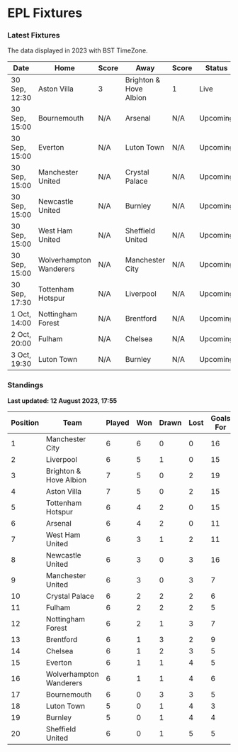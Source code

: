 # EPL Fixtures

### Latest Fixtures

The data displayed in 2023 with BST TimeZone.

<!-- START_TABLE -->
| Date | Home | Score | Away | Score | Status |
|-------------|--------|--------------|--------|--------------|--------|
| 30 Sep, 12:30 | Aston Villa | 3 | Brighton & Hove Albion | 1 | Live |
| 30 Sep, 15:00 | Bournemouth | N/A | Arsenal | N/A | Upcoming |
| 30 Sep, 15:00 | Everton | N/A | Luton Town | N/A | Upcoming |
| 30 Sep, 15:00 | Manchester United | N/A | Crystal Palace | N/A | Upcoming |
| 30 Sep, 15:00 | Newcastle United | N/A | Burnley | N/A | Upcoming |
| 30 Sep, 15:00 | West Ham United | N/A | Sheffield United | N/A | Upcoming |
| 30 Sep, 15:00 | Wolverhampton Wanderers | N/A | Manchester City | N/A | Upcoming |
| 30 Sep, 17:30 | Tottenham Hotspur | N/A | Liverpool | N/A | Upcoming |
| 1 Oct, 14:00 | Nottingham Forest | N/A | Brentford | N/A | Upcoming |
| 2 Oct, 20:00 | Fulham | N/A | Chelsea | N/A | Upcoming |
| 3 Oct, 19:30 | Luton Town | N/A | Burnley | N/A | Upcoming |
<!-- END_TABLE -->

### Standings

**Last updated: 12 August 2023, 17:55**

<!-- START_STANDINGS -->
| Position | Team | Played | Won | Drawn | Lost | Goals For | Goals Against | Goal Difference | Points |
|----------|------|--------|-----|-------|------|-----------|---------------|-----------------|--------|
| 1 | Manchester City | 6 | 6 | 0 | 0 | 16 | 3 | 13 | 18 |
| 2 | Liverpool | 6 | 5 | 1 | 0 | 15 | 5 | 10 | 16 |
| 3 | Brighton & Hove Albion | 7 | 5 | 0 | 2 | 19 | 11 | 8 | 15 |
| 4 | Aston Villa | 7 | 5 | 0 | 2 | 15 | 11 | 4 | 15 |
| 5 | Tottenham Hotspur | 6 | 4 | 2 | 0 | 15 | 7 | 8 | 14 |
| 6 | Arsenal | 6 | 4 | 2 | 0 | 11 | 6 | 5 | 14 |
| 7 | West Ham United | 6 | 3 | 1 | 2 | 11 | 10 | 1 | 10 |
| 8 | Newcastle United | 6 | 3 | 0 | 3 | 16 | 7 | 9 | 9 |
| 9 | Manchester United | 6 | 3 | 0 | 3 | 7 | 10 | -3 | 9 |
| 10 | Crystal Palace | 6 | 2 | 2 | 2 | 6 | 7 | -1 | 8 |
| 11 | Fulham | 6 | 2 | 2 | 2 | 5 | 10 | -5 | 8 |
| 12 | Nottingham Forest | 6 | 2 | 1 | 3 | 7 | 9 | -2 | 7 |
| 13 | Brentford | 6 | 1 | 3 | 2 | 9 | 9 | 0 | 6 |
| 14 | Chelsea | 6 | 1 | 2 | 3 | 5 | 6 | -1 | 5 |
| 15 | Everton | 6 | 1 | 1 | 4 | 5 | 10 | -5 | 4 |
| 16 | Wolverhampton Wanderers | 6 | 1 | 1 | 4 | 6 | 12 | -6 | 4 |
| 17 | Bournemouth | 6 | 0 | 3 | 3 | 5 | 11 | -6 | 3 |
| 18 | Luton Town | 5 | 0 | 1 | 4 | 3 | 11 | -8 | 1 |
| 19 | Burnley | 5 | 0 | 1 | 4 | 4 | 13 | -9 | 1 |
| 20 | Sheffield United | 6 | 0 | 1 | 5 | 5 | 17 | -12 | 1 |
<!-- END_STANDINGS -->
